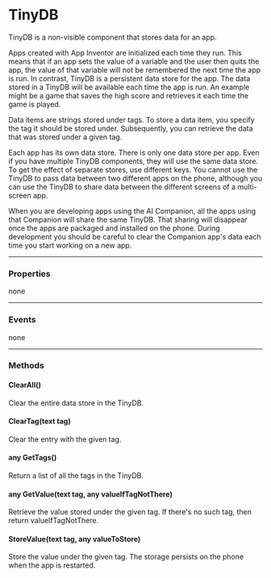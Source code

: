 # TinyDB

TinyDB is a non-visible component that stores data for an app.

Apps created with App Inventor are initialized each time they run. This means that if an app sets the value of a variable and the user then quits the app, the value of that variable will not be remembered the next time the app is run. In contrast, TinyDB is a persistent data store for the app. The data stored in a TinyDB will be available each time the app is run. An example might be a game that saves the high score and retrieves it each time the game is played.

Data items are strings stored under tags. To store a data item, you specify the tag it should be stored under. Subsequently, you can retrieve the data that was stored under a given tag.

Each app has its own data store. There is only one data store per app. Even if you have multiple TinyDB components, they will use the same data store. To get the effect of separate stores, use different keys. You cannot use the TinyDB to pass data between two different apps on the phone, although you can use the TinyDB to share data between the different screens of a multi-screen app.

When you are developing apps using the AI Companion, all the apps using that Companion will share the same TinyDB. That sharing will disappear once the apps are packaged and installed on the phone. During development you should be careful to clear the Companion app's data each time you start working on a new app.

---

### Properties

none

---

### Events

none

---

### Methods

#### ClearAll()

Clear the entire data store in the TinyDB.

#### ClearTag(text tag)

Clear the entry with the given tag.

#### any GetTags()

Return a list of all the tags in the TinyDB.

#### any GetValue(text tag, any valueIfTagNotThere)

Retrieve the value stored under the given tag. If there's no such tag, then return valueIfTagNotThere.

#### StoreValue(text tag, any valueToStore)

Store the value under the given tag. The storage persists on the phone when the app is restarted.
